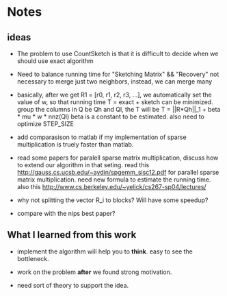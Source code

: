 Notes
========

## ideas
+ The problem to use CountSketch  is that it is difficult to
  decide when we should use exact algorithm

+ Need to balance running time for "Sketching Matrix" && "Recovery"
  not necessary to merge just two neighbors, instead, we can merge many

+ basically, after we get R1 = [r0, r1, r2, r3, ...], we automatically set the
  value of w, so that running time T = exact + sketch can be minimized.
  group the columns in Q be Qh and Ql, the T will be
  T = ||R*Qh||_1 + beta * mu * w * nnz(Ql)
  beta is a constant to be estimated.
  also need to optimize STEP_SIZE

+ add comparasison to matlab if my implementation of sparse multiplication
  is truely faster than matlab.

+ read some papers for paralell sparse matrix multiplication,
  discuss how to extend our algorithm in that seting.
  read this http://gauss.cs.ucsb.edu/~aydin/spgemm_sisc12.pdf
  for parallel sparse matrix multiplication.
  need new formula to estimate the running time.
  also this http://www.cs.berkeley.edu/~yelick/cs267-sp04/lectures/

+ why not splitting the vector R_i to blocks? Will have some speedup?

+ compare with the nips best paper?


## What I learned from this work
+ implement the algorithm will help you to **think**.
  easy to see the bottleneck.

+ work on the problem **after** we found strong motivation.

+ need sort of theory to support the idea.


